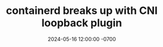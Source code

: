 ---
layout: post
title:  "containerd breaks up with CNI loopback plugin"
date:   2024-05-16 12:00:00 -0700
categories: jekyll update
---